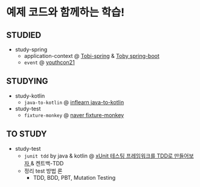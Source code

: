 # 예제 코드와 함께하는 학습!

## STUDIED

- study-spring
    - application-context @ [Tobi-spring](https://www.notion.so/ndy-dev/3-1-Vol-1-1f5144e6f9364ebfa72195865e11a203) & [Toby spring-boot](https://www.youtube.com/watch?v=f017PD5BIEc)
    - `event` @ [youthcon21](https://github.com/tongnamuu/SpringEvent)

## STUDYING
- study-kotlin
  - `java-to-kotlin` @ [inflearn java-to-kotlin](https://www.inflearn.com/course/java-to-kotlin)
- study-test
  - `fixture-monkey` @ [naver fixture-monkey](https://naver.github.io/fixture-monkey)

## TO STUDY
- study-test 
  - `junit tdd` by java & kotlin @ [xUnit 테스팅 프레임워크를 TDD로 만들어보자
    ](https://www.youtube.com/watch?v=tdKFZcZSJmg) & 켄트백-TDD
  - 정리 test 방법 론
    - TDD, BDD, PBT, Mutation Testing

